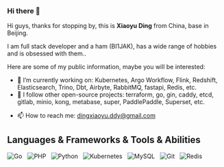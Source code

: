 ### Hi there 👋

Hi guys, thanks for stopping by, this is **Xiaoyu Ding** from China, base in Beijing.

I am full stack developer and a ham (BI1JAK), has a wide range of hobbies and is obsessed with them..

Here are some of my public information, maybe you will be interested:

- 👷  I’m currently working on: Kubernetes, Argo Workflow, Flink, Redshift, Elasticsearch, Trino, Dbt, Airbyte, RabbitMQ, fastapi, Redis, etc.
- 🔭  I follow other open-source projects: terraform, go, gin, caddy, etcd, gitlab, minio, kong, metabase, super, PaddlePaddle, Superset, etc.
<!-- - 🌱  I’m currently learning: Shapr3D
- 👯  I’m looking to collaborate on: [DNSX](https://github.com/dingdayu/dnsx), [Adbs](https://github.com/dingdayu/dnsx)
- 💬  Ask me about: DNS, Go. -->
- 📫  How to reach me: dingxiaoyu.ddy@gmail.com

## Languages & Frameworks & Tools & Abilities

![Go](https://img.shields.io/badge/-Go-black?logo=go&style=social)&nbsp;&nbsp;
![PHP](https://img.shields.io/badge/-PHP-black?logo=php&style=social)&nbsp;&nbsp;
![Python](https://img.shields.io/badge/-Python-black?logo=python&style=social)&nbsp;&nbsp;
![Kubernetes](https://img.shields.io/badge/-Kubernetes-black?logo=kubernetes&style=social)&nbsp;&nbsp;
![MySQL](https://img.shields.io/badge/-MySQL-black?logo=mysql&style=social)&nbsp;&nbsp;
![Git](https://img.shields.io/badge/-Git-black?logo=git&style=social)&nbsp;&nbsp;
![Redis](https://img.shields.io/badge/-Redis-black?logo=redis&style=social)&nbsp;&nbsp;

<!-- <a href="https://github.com/thinkerou/github-readme-stats" title="Go to Source">
  <img height=180 src="https://github-readme-stats.vercel.app/api?username=dingdayu&show_icons=true&theme=gotham&hide_title=true">
</a>
<a href="https://github.com/anuraghazra/github-readme-stats">
  <img height=180 src="https://github-readme-stats.vercel.app/api/top-langs/?username=dingdayu&hide=c%23,powershell,java&title_color=2aa889&text_color=99d1ce&icon_color=2bbc8a&bg_color=0c1014&langs_count=8&layout=compact" />
</a> -->
